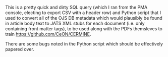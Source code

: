 This is a pretty quick and dirty SQL query (which I ran from the PMA console, electing to export CSV with a header row) and Python script that I used to convert all of the OJS DB metadata which would plausibly be found in article body text to JATS XML stubs for each document (i.e. only containing front matter tags), to be used along with the PDFs themsleves to train https://github.com/CeON/CERMINE.

There are some bugs noted in the Python script which should be effectively papered over.